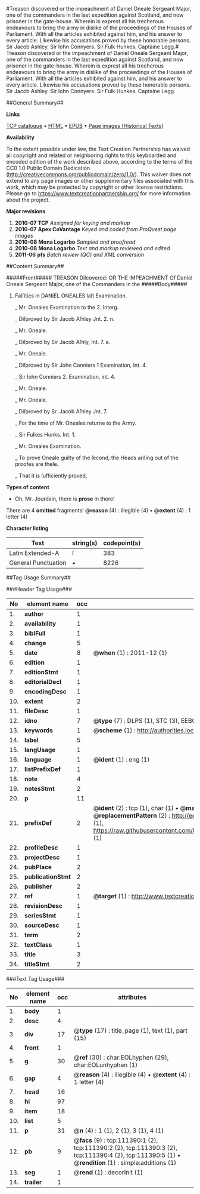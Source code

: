 #Treason discovered or the impeachment of Daniel Oneale Sergeant Major, one of the commanders in the last expedition against Scotland, and now prisoner in the gate-house. Wherein is exprest all his trecherous endeavours to bring the army in dislike of the proceedings of the Houses of Parliament. With all the articles exhibited against him, and his answer to every article. Likewise his accusations proved by these honorable persons. Sir Jacob Ashley. Sir Iohn Connyers. Sir Fulk Hunkes. Captaine Legg.#
Treason discovered or the impeachment of Daniel Oneale Sergeant Major, one of the commanders in the last expedition against Scotland, and now prisoner in the gate-house. Wherein is exprest all his trecherous endeavours to bring the army in dislike of the proceedings of the Houses of Parliament. With all the articles exhibited against him, and his answer to every article. Likewise his accusations proved by these honorable persons. Sir Jacob Ashley. Sir Iohn Connyers. Sir Fulk Hunkes. Captaine Legg.

##General Summary##

**Links**

[TCP catalogue](http://www.ota.ox.ac.uk/tcp/)  • 
[HTML](http://tei.it.ox.ac.uk/tcp/Texts-HTML/free/A94/A94811.html)  • 
[EPUB](http://tei.it.ox.ac.uk/tcp/Texts-EPUB/free/A94/A94811.epub) • 
[Page images (Historical Texts)](https://historicaltexts.jisc.ac.uk/eebo-99859316e)

**Availability**

To the extent possible under law, the Text Creation Partnership has waived all copyright and related or neighboring rights to this keyboarded and encoded edition of the work described above, according to the terms of the CC0 1.0 Public Domain Dedication (http://creativecommons.org/publicdomain/zero/1.0/). This waiver does not extend to any page images or other supplementary files associated with this work, which may be protected by copyright or other license restrictions. Please go to https://www.textcreationpartnership.org/ for more information about the project.

**Major revisions**

1. __2010-07__ __TCP__ *Assigned for keying and markup*
1. __2010-07__ __Apex CoVantage__ *Keyed and coded from ProQuest page images*
1. __2010-08__ __Mona Logarbo__ *Sampled and proofread*
1. __2010-08__ __Mona Logarbo__ *Text and markup reviewed and edited*
1. __2011-06__ __pfs__ *Batch review (QC) and XML conversion*

##Content Summary##

#####Front#####
TREASON Diſcovered: OR THE IMPEACHMENT Of Daniel Oneale Sergeant Major, one of the Commanders in the
#####Body#####

1. Falſities in DANIEL ONEALES laſt Examination.

    _ Mr. Oneales Examination to the 2. Interg.

    _ Diſproved by Sir Jacob Aſhley Jnt. 2. n.

    _ Mr. Oneale.

    _ Diſproved by Sir Jacob Aſhly, Int. 7. a.

    _ Mr. Oneale.

    _ Diſproved by Sir John Conniers 1 Examination, Int. 4.

    _ Sir Iohn Conniers 2. Examination, int. 4.

    _ Mr. Oneale.

    _ Mr. Oneale.

    _ Diſproved by Sr. Jacob Aſhley Jnt. 7.

    _ For the time of Mr. Oneales returne to the Army.

    _ Sir Fulkes Hunks. Int. 1.

    _ Mr. Oneales Examination.

    _ To prove Oneale guilty of the ſecond, the Heads ariſing out of the proofes are theſe.

    _ That it is ſufficiently proved,

**Types of content**

  * Oh, Mr. Jourdain, there is **prose** in there!

There are 4 **omitted** fragments! 
 @__reason__ (4) : illegible (4)  •  @__extent__ (4) : 1 letter (4)

**Character listing**


|Text|string(s)|codepoint(s)|
|---|---|---|
|Latin Extended-A|ſ|383|
|General Punctuation|•|8226|

##Tag Usage Summary##

###Header Tag Usage###

|No|element name|occ|attributes|
|---|---|---|---|
|1.|__author__|1||
|2.|__availability__|1||
|3.|__biblFull__|1||
|4.|__change__|5||
|5.|__date__|8| @__when__ (1) : 2011-12 (1)|
|6.|__edition__|1||
|7.|__editionStmt__|1||
|8.|__editorialDecl__|1||
|9.|__encodingDesc__|1||
|10.|__extent__|2||
|11.|__fileDesc__|1||
|12.|__idno__|7| @__type__ (7) : DLPS (1), STC (3), EEBO-CITATION (1), PROQUEST (1), VID (1)|
|13.|__keywords__|1| @__scheme__ (1) : http://authorities.loc.gov/ (1)|
|14.|__label__|5||
|15.|__langUsage__|1||
|16.|__language__|1| @__ident__ (1) : eng (1)|
|17.|__listPrefixDef__|1||
|18.|__note__|4||
|19.|__notesStmt__|2||
|20.|__p__|11||
|21.|__prefixDef__|2| @__ident__ (2) : tcp (1), char (1)  •  @__matchPattern__ (2) : ([0-9\-]+):([0-9IVX]+) (1), (.+) (1)  •  @__replacementPattern__ (2) : http://eebo.chadwyck.com/downloadtiff?vid=$1&page=$2 (1), https://raw.githubusercontent.com/textcreationpartnership/Texts/master/tcpchars.xml#$1 (1)|
|22.|__profileDesc__|1||
|23.|__projectDesc__|1||
|24.|__pubPlace__|2||
|25.|__publicationStmt__|2||
|26.|__publisher__|2||
|27.|__ref__|1| @__target__ (1) : http://www.textcreationpartnership.org/docs/. (1)|
|28.|__revisionDesc__|1||
|29.|__seriesStmt__|1||
|30.|__sourceDesc__|1||
|31.|__term__|2||
|32.|__textClass__|1||
|33.|__title__|3||
|34.|__titleStmt__|2||


###Text Tag Usage###

|No|element name|occ|attributes|
|---|---|---|---|
|1.|__body__|1||
|2.|__desc__|4||
|3.|__div__|17| @__type__ (17) : title_page (1), text (1), part (15)|
|4.|__front__|1||
|5.|__g__|30| @__ref__ (30) : char:EOLhyphen (29), char:EOLunhyphen (1)|
|6.|__gap__|4| @__reason__ (4) : illegible (4)  •  @__extent__ (4) : 1 letter (4)|
|7.|__head__|16||
|8.|__hi__|97||
|9.|__item__|18||
|10.|__list__|5||
|11.|__p__|31| @__n__ (4) : 1 (1), 2 (1), 3 (1), 4 (1)|
|12.|__pb__|9| @__facs__ (9) : tcp:111390:1 (2), tcp:111390:2 (2), tcp:111390:3 (2), tcp:111390:4 (2), tcp:111390:5 (1)  •  @__rendition__ (1) : simple:additions (1)|
|13.|__seg__|1| @__rend__ (1) : decorInit (1)|
|14.|__trailer__|1||
